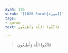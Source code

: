```yaml
---
ayah: 126
surah: '[[026-Surah|سورة]]'
tags:
- quran
text: فَاتَّقُوا اللَّهَ وَأَطِيعُونِ

---
```

> فَاتَّقُوا اللَّهَ وَأَطِيعُونِ
